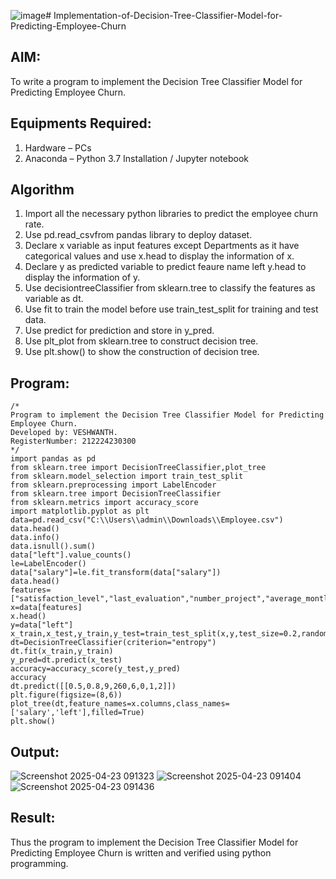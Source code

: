 ![image](https://github.com/user-attachments/assets/2ca8a5dc-eb01-4f0b-9ecd-4ca780ec2e21)# Implementation-of-Decision-Tree-Classifier-Model-for-Predicting-Employee-Churn

## AIM:
To write a program to implement the Decision Tree Classifier Model for Predicting Employee Churn.

## Equipments Required:
1. Hardware – PCs
2. Anaconda – Python 3.7 Installation / Jupyter notebook

## Algorithm
1. Import all the necessary python libraries to predict the employee churn rate.
2. Use pd.read_csvfrom pandas library to deploy dataset. 
3. Declare x variable as input features except Departments as it have categorical values and use x.head to display the information of x.
4. Declare y as predicted variable to predict feaure name left y.head to display the information of y.
5. Use decisiontreeClassifier from sklearn.tree to classify the features as variable as dt.
6. Use fit to train the model before use train_test_split for training and test data.
7. Use predict for prediction and store in y_pred.
8. Use plt_plot from sklearn.tree to construct decision tree.
9. Use plt.show() to show the construction of decision tree.

## Program:
```
/*
Program to implement the Decision Tree Classifier Model for Predicting Employee Churn.
Developed by: VESHWANTH.
RegisterNumber: 212224230300
*/
import pandas as pd
from sklearn.tree import DecisionTreeClassifier,plot_tree
from sklearn.model_selection import train_test_split
from sklearn.preprocessing import LabelEncoder
from sklearn.tree import DecisionTreeClassifier
from sklearn.metrics import accuracy_score
import matplotlib.pyplot as plt
data=pd.read_csv("C:\\Users\\admin\\Downloads\\Employee.csv")
data.head()
data.info()
data.isnull().sum()
data["left"].value_counts()
le=LabelEncoder()
data["salary"]=le.fit_transform(data["salary"])
data.head()
features=["satisfaction_level","last_evaluation","number_project","average_montly_hours","time_spend_company","Work_accident","promotion_last_5years","salary"]
x=data[features]
x.head()
y=data["left"]
x_train,x_test,y_train,y_test=train_test_split(x,y,test_size=0.2,random_state=100)
dt=DecisionTreeClassifier(criterion="entropy")
dt.fit(x_train,y_train)
y_pred=dt.predict(x_test)
accuracy=accuracy_score(y_test,y_pred)
accuracy
dt.predict([[0.5,0.8,9,260,6,0,1,2]])
plt.figure(figsize=(8,6))
plot_tree(dt,feature_names=x.columns,class_names=['salary','left'],filled=True)
plt.show()
```

## Output:
![Screenshot 2025-04-23 091323](https://github.com/user-attachments/assets/f8add760-3a29-4714-b02d-b084af005354)
![Screenshot 2025-04-23 091404](https://github.com/user-attachments/assets/4459f586-53e6-4fd6-ba70-15a4db1ce6c6)
![Screenshot 2025-04-23 091436](https://github.com/user-attachments/assets/123c87bc-ebdc-4c0e-93c7-928ca8024a42)


## Result:
Thus the program to implement the  Decision Tree Classifier Model for Predicting Employee Churn is written and verified using python programming.
